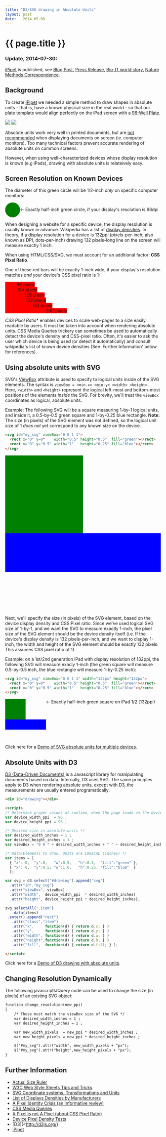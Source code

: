 ```yaml
---
title: "D3/SVG drawing in Absolute Units"
layout: post
date:   2014-05-08
---
```


# {{ page.title }}

### Update, 2014-07-30:

[iPipet](http://ipipet.teamerlich.org/) is published, see
[Blog Post](http://erlichya.tumblr.com/post/93339535499/ipipet-a-creative-hack-born-out-of-necessity),
[Press Release](http://wi.mit.edu/news/archive/2014/innovative-scientists-update-old-school-pipetting-new-age-technology),
[Bio-IT world story](http://www.bio-itworld.com/2014/7/30/pad-pipetter-eases-tedious-lab-work.html),
[Nature Methods Correspondence](http://www.nature.com/nmeth/journal/v11/n8/full/nmeth.3028.html).

## Background

To create [iPipet](http://ipipet.teamerlich.org/) we needed a simple method to draw
shapes in absolute units - that is, have a known physical size in the real world -
so that our plate template would align perfectly on the iPad screen with a
[96-Well Plate](http://en.wikipedia.org/wiki/Microtiter_plate).

![](./images/ipipet_top_350.jpg)  ![](./images/ipipet_side_350.jpg)

Absolute units work very well in printed documents,
but are [not recommended](http://www.w3.org/Style/Examples/007/units.en.html)
when displaying documents on screen (ie. computer monitors).
Too many technical factors prevent accurate rendering of absolute units on common screens.

However, when using well-characterized devices whose display resolution is
known (e.g iPads), drawing with absolute units is relateively easy.

## Screen Resolution on Known Devices

The diameter of this green circle will be 1/2-inch *only* on specific computer monitors:

<svg id="greencircle1" style="vertical-align:middle;" viewBox="0 0 0.5 0.5" width="48" height="48">
  <circle cx="0.25" cy="0.25" r="0.25" style="fill:green"/>
</svg><span>&larr; Exactly half-inch green circle, if your display's resolution is 96dpi</span>


When designing a website for a specific device, the display resolution is usually known
in advance.
Wikipedia has a list of [display densities](http://en.wikipedia.org/wiki/List_of_displays_by_pixel_density).
In theory, if a display resolution for a device is 132ppi (pixels-per-inch,
also known as DPI, dots-per-inch) drawing 132 pixels-long line on the screen will
measure exactly 1 inch.

When using HTML/CSS/SVG, we must account for an additional factor: **CSS Pixel Ratio**.

One of these red bars will be exactly 1-inch wide, if your display's resolution
matches <i>and</i> your device's CSS pixel ratio is 1:
<div>
    <div style="background-color:red;text-align:right;width:96px;">96 pixels</div>
    <div style="background-color:red;text-align:right;width:104px;">104 pixels</div>
    <div style="background-color:red;text-align:right;width:128px;">128 pixels</div>
    <div style="background-color:red;text-align:right;width:132px;">132 pixels</div>
    <div style="background-color:red;text-align:right;width:153px;">153 pixels</div>
    <div style="background-color:red;text-align:right;width:200px;">200 pixels</div>
</div>

*CSS Pixel Ratio** enables devices to scale web-pages to a size easily readable
by users. It must be taken into account when rendering absolute units.
CSS Media Queries trickery can sometimes be used to automatically detect the device's
density and CSS-pixel ratio. Often, it's easier to ask the user which device is being used
(or detect it automatically) and consult wikipedia's list of known device densities
(See 'Further Information' below for references).

## Using absolute units with SVG

SVG's [ViewBox](http://www.w3.org/TR/SVG11/coords.html#ViewBoxAttribute)
attribute is used to specify to logical units inside of the SVG elements. The
syntax is `viewBox = <min-x> <min-y> <width> <height>`. Here, `<width>` and
`<height>` represent the logical left-most and bottom-most positions of the elements
*inside* the SVG. For brevity, we'll treat the `viewBox` coordinates as logical,
absolute units.

Example: The following SVG will be a square measuring 1-by-1 logical units,
and inside it, a 0.5-by-0.5 green square and 1-by-0.25 blue rectangle.
**Note:** The size (in pixels) of the SVG element was not defined, so the logical
unit size of 1 *does not* yet correspond to any known size on the device.

```html
<svg id="my_svg" viewBox="0 0 1 1">
  <rect x="0" y=0"    width="0.5" height="0.5"  fill="green"></rect>
  <rect x="0" y="0.5" width="1"   height="0.25" fill="blue"></rect>
</svg>
```

<svg id="my_svg" viewBox="0 0 1 1">
  <rect x="0" y=0"    width="0.5" height="0.5"  fill="green"></rect>
  <rect x="0" y="0.5" width="1"   height="0.25" fill="blue"></rect>
</svg>

Next, we'll specify the size (in pixels) of the SVG element, based on the device
display density and CSS Pixel ratio. Since we've used logical SVG size of 1-by-1,
and we want the SVG to measure exactly 1-inch, the pixel size of the SVG element
should be the device density itself (i.e. If the device's display density is
132 pixels-per-inch, and we want to display 1-inch, the width and height of the SVG
element should be exactly 132 pixels. This assumes CSS pixel ratio of 1).

Example: on a 1st/2nd generation iPad with display resolution of 132ppi, the
following SVG will measure exacly 1-inch (the green square will measure 0.5-by-0.5 inch,
the blue rectangle will measure 1-by-0.25 inch):

```html
<svg id="my_svg" viewBox="0 0 1 1" width="132px" height="132px">
  <rect x="0" y=0"    width="0.5" height="0.5"  fill="green"></rect>
  <rect x="0" y="0.5" width="1"   height="0.25" fill="blue"></rect>
</svg>
```

<svg style="vertical-align:top;" id="my_svg1" viewBox="0 0 1 1" width="132px" height="132px">
  <rect x="0" y=0"    width="0.5" height="0.5"  fill="green"></rect>
  <rect x="0" y="0.5" width="1"   height="0.25" fill="blue"></rect>
</svg><span>&larr; Exactly half-inch green square on iPad 1/2 (132ppi)</span>


Click here for a [Demo of SVG absolute units for multiple devices](./examples/svg_units.html).

## Absolute Units with D3

[D3 (Data-Driven Documents)](http://d3js.org/) is a Javascript library for
manipulating documents based on data. Internally, D3 uses SVG. The same principles
apply to D3 when rendering absolute units, except with D3, the measurements
are usually entered programatically:

```html
<div id="drawing"></div>

<script>
/* Determine proper values at runtime, when the page loads on the device */
var device_width_ppi  = 96 ;
var device_height_ppi = 96 ;

/* Desired size in absolute units */
var desired_width_inches = 1 ;
var desired_height_inches = 1 ;
var viewBox = "0 0 " + desired_width_inches + " " + desired_height_inches ;

/* Data/Elements to draw. Units are LOGICAL (inches) */
var items = [
  { "x": 0,  "y":0,   "w":0.5,   "h":0.5,  "fill":"green" },
  { "x": 0,  "y":0.5, "w":1.0,   "h":0.25, "fill":"blue"  }
  ];

var svg = d3.select("#drawing").append("svg")
  .attr("id","my_svg")
  .attr("viewBox", viewBox)
  .attr("width",  device_width_ppi  * desired_width_inches)
  .attr("height", device_height_ppi * desired_height_inches);

svg.selectAll(".item")
   .data(items)
 .enter().append("rect")
   .attr("class","item")
   .attr("x",     function(d) { return d.x; } )
   .attr("y",     function(d) { return d.y; } )
   .attr("width", function(d) { return d.w; } )
   .attr("height",function(d) { return d.h; } )
   .attr("fill",  function(d) { return d.fill; } );

</script>
```

Click here for a [Demo of D3 drawing with absolute units](./examples/d3_units.html).

## Changing Resolution Dynamically

The following javascript/JQuery code can be used to change the size (in pixels) of an
existing SVG object:

```html
function change_resolution(new_ppi)
{
    /* These must match the viewBox size of the SVG */
    var desired_width_inches = 1 ;
    var desired_height_inches = 1 ;

    var new_width_pixels  = new_ppi * desired_width_inches ;
    var new_height_pixels = new_ppi * desired_height_inches ;

    $("#my_svg").attr("width", new_width_pixels + "px");
    $("#my_svg").attr("height",new_height_pixels + "px");
}
```

## Further Information

- [Actual Size Ruler](http://www.ginifab.com/feeds/cm_to_inch/actual_size_ruler.html)
- [W3C Web Style Sheets Tips and Tricks](http://www.w3.org/Style/Examples/007/units.en.html)
- [SVG Coordinate systems, Transformations and Units](http://www.w3.org/TR/SVG11/coords.html#ViewBoxAttribute)
- [List of Displays Densities by Manufacturers](http://en.wikipedia.org/wiki/List_of_displays_by_pixel_density)
- [A Pixel Identity Crisis (an informative review)](http://alistapart.com/article/a-pixel-identity-crisis/)
- [CSS Media Queries](https://developer.mozilla.org/en-US/docs/Web/Guide/CSS/Media_queries)
- [A Pixel is not A Pixel (about CSS Pixel Ratio)](http://www.quirksmode.org/blog/archives/2010/04/a_pixel_is_not.html)
- [Device Pixel Density Tests](http://bjango.com/articles/min-device-pixel-ratio/)
- [D3](<http://d3js.org/)
- [iPipet](http://ipipet.teamerlich.org/)

